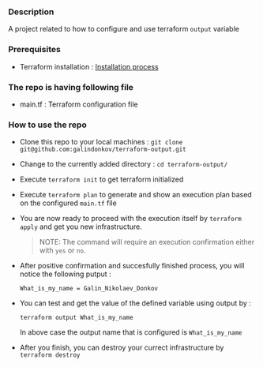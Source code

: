### Description

A project related to how to configure and use terraform `output` variable

### Prerequisites

- Terraform installation : [Installation process ](https://learn.hashicorp.com/terraform/getting-started/install.html)

### The repo is having following file

- main.tf : Terraform configuration file

### How to use the repo

- Clone this repo to your local machines : `git clone git@github.com:galindonkov/terraform-output.git`

- Change to the currently added directory : `cd terraform-output/`

- Execute `terraform init` to get terraform initialized

- Execute `terraform plan` to generate and show an execution plan based on the configured `main.tf` file

- You are now ready to proceed with the execution itself by `terraform apply` and get you new infrastructure.

  > NOTE: The command will require an execution confirmation either with `yes` or `no`.        
  
- After positive confirmation and succesfully finished process, you will notice the following putput :
  
   `What_is_my_name = Galin_Nikolaev_Donkov`
 
- You can test and get the value of the defined variable using output by :
 
  `terraform output What_is_my_name`
  
  In above case the output name that is configured is `What_is_my_name`
   
- After you finish, you can destroy your currect infrastructure by `terraform destroy`
